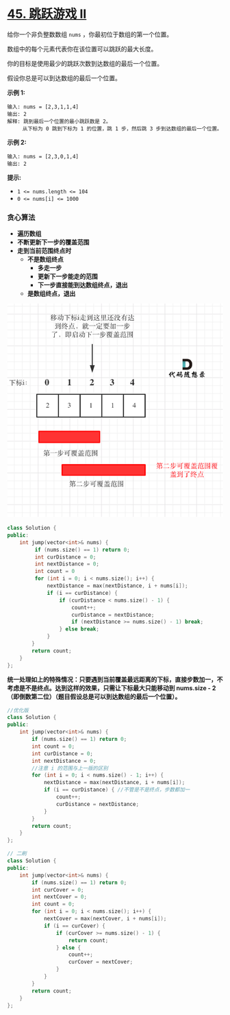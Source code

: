 # [45. 跳跃游戏 II](https://leetcode-cn.com/problems/jump-game-ii/)

给你一个非负整数数组 `nums` ，你最初位于数组的第一个位置。

数组中的每个元素代表你在该位置可以跳跃的最大长度。

你的目标是使用最少的跳跃次数到达数组的最后一个位置。

假设你总是可以到达数组的最后一个位置。

**示例 1:**

```
输入: nums = [2,3,1,1,4]
输出: 2
解释: 跳到最后一个位置的最小跳跃数是 2。
     从下标为 0 跳到下标为 1 的位置，跳 1 步，然后跳 3 步到达数组的最后一个位置。
```

**示例 2:**

```
输入: nums = [2,3,0,1,4]
输出: 2
```

**提示:**

- `1 <= nums.length <= 104`
- `0 <= nums[i] <= 1000`

### 贪心算法

- **遍历数组**
- **不断更新下一步的覆盖范围**
- **走到当前范围终点时**
  - **不是数组终点**
    - **多走一步**
    - **更新下一步能走的范围**
    - **下一步直接能到达数组终点，退出**
  - **是数组终点，退出**

![45.跳跃游戏II](../../Images/6.跳跃游戏II.assets/20201201232309103.png)

```c++
class Solution {
public:
    int jump(vector<int>& nums) {
         if (nums.size() == 1) return 0;
         int curDistance = 0;
         int nextDistance = 0;
         int count = 0
         for (int i = 0; i < nums.size(); i++) {
             nextDistance = max(nextDistance, i + nums[i]);
             if (i == curDistance) {
                 if (curDistance < nums.size() - 1) {
                     count++;
                     curDistance = nextDistance;
                     if (nextDistance >= nums.size() - 1) break;
                 } else break;
             }
        }
        return count;
    }
};
```

**统一处理如上的特殊情况：只要遇到当前覆盖最远距离的下标，直接步数加一，不考虑是不是终点。达到这样的效果，只需让下标最大只能移动到 nums.size - 2 （即倒数第二位）（题目假设总是可以到达数组的最后一个位置）。**

```c++
//优化版
class Solution {
public:
    int jump(vector<int>& nums) {
        if (nums.size() == 1) return 0;
        int count = 0;
        int curDistance = 0;
        int nextDistance = 0;
        //注意 i 的范围与上一版的区别
        for (int i = 0; i < nums.size() - 1; i++) {
            nextDistance = max(nextDistance, i + nums[i]);
            if (i == curDistance) { //不管是不是终点，步数都加一
                count++;
                curDistance = nextDistance;
            }
        }
        return count;
    }
};
```

```c++
// 二刷
class Solution {
public:
    int jump(vector<int>& nums) {
        if (nums.size() == 1) return 0;
        int curCover = 0;
        int nextCover = 0;
        int count = 0;
        for (int i = 0; i < nums.size(); i++) {
            nextCover = max(nextCover, i + nums[i]);
            if (i == curCover) {
                if (curCover >= nums.size() - 1) {
                    return count;
                } else {
                    count++;
                    curCover = nextCover;
                }
            }
        }
        return count;
    }
};
```

